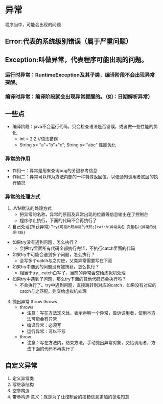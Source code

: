 # 异常
程序当中，可能会出现的问题
## Error:代表的系统级别错误（属于严重问题）
## Exception:叫做异常，代表程序可能出现的问题。
### 运行时异常：RuntimeException及其子类，编译阶段不会出现异常提醒。
### 编译时异常：编译阶段就会出现异常提醒的。（如：日期解析异常）
## 一些点
+ 编译阶段：java不会运行代码，只会检查语法是否错误，或者做一些性能的优化
  + int = 2.2;//语法错误
  + String s= "a"+"b"+"c";    String s= "abc"  性能优化
  
### 异常的作用
+ 作用一：异常是用来查询bug的关键参考信息
+ 作用二：异常可以作为方法内部的一种特殊返回值，以便通知调用者底层的执行情况
### 异常的处理方式
1. JVM默认的处理方式
   + 把异常的名称，异常的原因及异常出现的位置等信息输出在了控制台
   + 程序停止执行，下面的代码不会再执行了
2. 自己处理(捕获异常)
   ``Try{可能出现异常的代码;}catch(异常类名 变量名){异常的处理代码}``
+ 如果try没有遇到问题，怎么执行？
  + 会把try里面所有代码全部执行完毕，不执行catch里面的代码
+ 如果try中可能会遇到多个问题，怎么执行？
  + 会写多个catch与之对应，父类异常需要写在下面
+ 如果try中遇到的问题没有被捕获，怎么执行？
  + 相当于try...catch白写了，当前的异常会交给虚拟机处理
+ 如果try中遇到了问题，那么try下面的其他代码还会执行吗？
  + 不会执行了。try中遇到问题，直接跳转到对应的catch，如果没有对应的catch与之匹配。则交给虚拟机处理
3. 抛出异常 throw throws
   + throws
     + 注意：写在方法定义处，表示声明一个异常，告诉调用者，使用本方法可能会有异常
     + 编译异常：必须写
     + 运行异常：可以不写
   + throw
     + 注意：写在方法内，结束方法。手动抛出异常对象，交给调用者，方法下面的代码不再执行了
## 自定义异常
1. 定义异常类
2. 写继承结构
3. 空参构造
4. 带参构造
意义：就是为了让控制台的报错信息更加的见名知意

